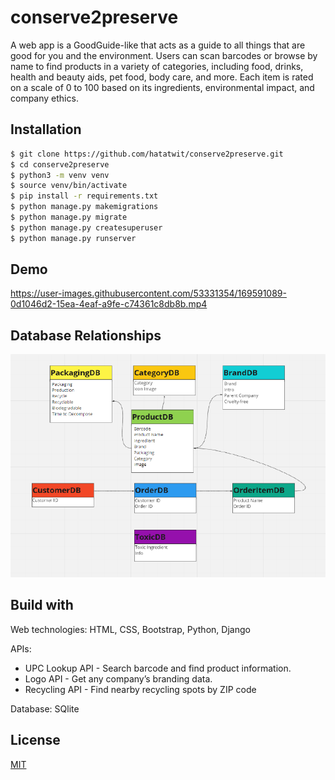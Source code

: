 # conserve2preserve
A web app is a GoodGuide-like that acts as a guide to all things that are good for you and the environment. Users can scan barcodes or browse by name to find products in a variety of categories, including food, drinks, health and beauty aids, pet food, body care, and more. Each item is rated on a scale of 0 to 100 based on its ingredients, environmental impact, and company ethics.

## Installation

```bash
$ git clone https://github.com/hatatwit/conserve2preserve.git
$ cd conserve2preserve
$ python3 -m venv venv
$ source venv/bin/activate
$ pip install -r requirements.txt
$ python manage.py makemigrations
$ python manage.py migrate
$ python manage.py createsuperuser
$ python manage.py runserver

```

## Demo
https://user-images.githubusercontent.com/53331354/169591089-0d1046d2-15ea-4eaf-a9fe-c74361c8db8b.mp4

## Database Relationships
![alt text](https://github.com/hatatwit/conserve2preserve/blob/master/static/image/data-relationships.png?raw=true)

## Build with
Web technologies: HTML, CSS, Bootstrap, Python, Django 

APIs:
* UPC Lookup API - Search barcode and find product information.
* Logo API - Get any company’s branding data.
* Recycling API - Find nearby recycling spots by ZIP code

Database: SQlite

## License

[MIT](https://choosealicense.com/licenses/mit/)

